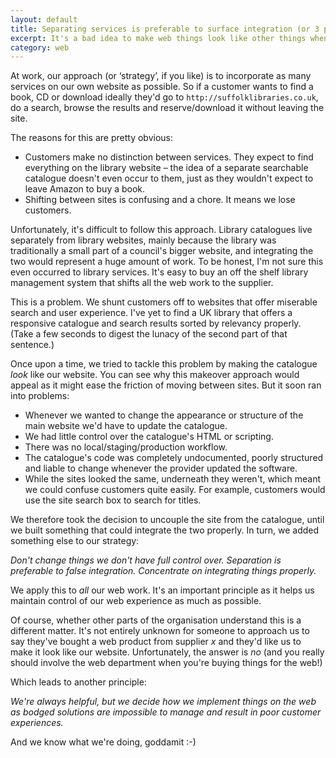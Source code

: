 ```yaml
---
layout: default
title: Separating services is preferable to surface integration (or 3 principles for a web strategy)
excerpt: It's a bad idea to make web things look like other things when they're something else altogether. Instead, integrate services to make for better user experiences.
category: web
---
```


At work, our approach (or &#8216;strategy&#8217;, if you like) is to incorporate as many services on our own website as possible. So if a customer wants to find a book, CD or download ideally they'd go to `http://suffolklibraries.co.uk`, do a search, browse the results and reserve/download it without leaving the site.

The reasons for this are pretty obvious:

- Customers make no distinction between services. They expect to find everything on the library website &#8211; the idea of a separate searchable catalogue doesn't even occur to them, just as they wouldn't expect to leave Amazon to buy a book.
- Shifting between sites is confusing and a chore. It means we lose customers.

Unfortunately, it's difficult to follow this approach. Library catalogues live separately from library websites, mainly because the library was traditionally a small part of a council's bigger website, and integrating the two would represent a huge amount of work. To be honest, I'm not sure this even occurred to library services. It's easy to buy an off the shelf library management system that shifts all the web work to the supplier.

This is a problem. We shunt customers off to websites that offer miserable search and user experience. I've yet to find a UK library that offers a responsive catalogue and search results sorted by relevancy properly. (Take a few seconds to digest the lunacy of the second part of that sentence.)

Once upon a time, we tried to tackle this problem by making the catalogue _look_ like our website. You can see why this makeover approach would appeal as it might ease the friction of moving between sites. But it soon ran into problems:

- Whenever we wanted to change the appearance or structure of the main website we'd have to update the catalogue.
- We had little control over the catalogue's HTML or scripting.
- There was no local/staging/production workflow.
- The catalogue's code was completely undocumented, poorly structured and liable to change whenever the provider updated the software.
- While the sites looked the same, underneath they weren't, which meant we could confuse customers quite easily. For example, customers would use the site search box to search for titles.

We therefore took the decision to uncouple the site from the catalogue, until we built something that could integrate the two properly. In turn, we added something else to our strategy:

_Don't change things we don't have full control over. Separation is preferable to false integration. Concentrate on integrating things properly._

We apply this to _all_ our web work. It's an important principle as it helps us maintain control of our web experience as much as possible.

Of course, whether other parts of the organisation understand this is a different matter. It's not entirely unknown for someone to approach us to say they've bought a web product from supplier _x_ and they'd like us to make it look like our website. Unfortunately, the answer is _no_ (and you really should involve the web department when you're buying things for the web!)

Which leads to another principle:

_We're always helpful, but we decide how we implement things on the web as bodged solutions are impossible to manage and result in poor customer experiences._

And we know what we're doing, goddamit :-)
